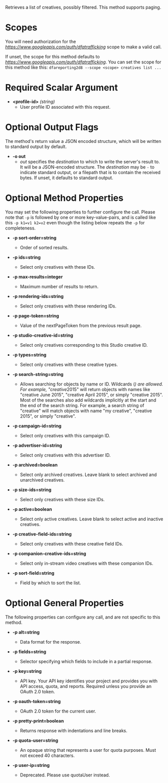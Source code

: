 Retrieves a list of creatives, possibly filtered. This method supports paging.
# Scopes

You will need authorization for the *https://www.googleapis.com/auth/dfatrafficking* scope to make a valid call.

If unset, the scope for this method defaults to *https://www.googleapis.com/auth/dfatrafficking*.
You can set the scope for this method like this: `dfareporting2d8 --scope <scope> creatives list ...`
# Required Scalar Argument
* **&lt;profile-id&gt;** *(string)*
    - User profile ID associated with this request.

# Optional Output Flags

The method's return value a JSON encoded structure, which will be written to standard output by default.

* **-o out**
    - *out* specifies the *destination* to which to write the server's result to.
      It will be a JSON-encoded structure.
      The *destination* may be `-` to indicate standard output, or a filepath that is to contain the received bytes.
      If unset, it defaults to standard output.
# Optional Method Properties

You may set the following properties to further configure the call. Please note that `-p` is followed by one 
or more key-value-pairs, and is called like this `-p k1=v1 k2=v2` even though the listing below repeats the
`-p` for completeness.

* **-p sort-order=string**
    - Order of sorted results.

* **-p ids=string**
    - Select only creatives with these IDs.

* **-p max-results=integer**
    - Maximum number of results to return.

* **-p rendering-ids=string**
    - Select only creatives with these rendering IDs.

* **-p page-token=string**
    - Value of the nextPageToken from the previous result page.

* **-p studio-creative-id=string**
    - Select only creatives corresponding to this Studio creative ID.

* **-p types=string**
    - Select only creatives with these creative types.

* **-p search-string=string**
    - Allows searching for objects by name or ID. Wildcards (*) are allowed. For example, &#34;creative*2015&#34; will return objects with names like &#34;creative June 2015&#34;, &#34;creative April 2015&#34;, or simply &#34;creative 2015&#34;. Most of the searches also add wildcards implicitly at the start and the end of the search string. For example, a search string of &#34;creative&#34; will match objects with name &#34;my creative&#34;, &#34;creative 2015&#34;, or simply &#34;creative&#34;.

* **-p campaign-id=string**
    - Select only creatives with this campaign ID.

* **-p advertiser-id=string**
    - Select only creatives with this advertiser ID.

* **-p archived=boolean**
    - Select only archived creatives. Leave blank to select archived and unarchived creatives.

* **-p size-ids=string**
    - Select only creatives with these size IDs.

* **-p active=boolean**
    - Select only active creatives. Leave blank to select active and inactive creatives.

* **-p creative-field-ids=string**
    - Select only creatives with these creative field IDs.

* **-p companion-creative-ids=string**
    - Select only in-stream video creatives with these companion IDs.

* **-p sort-field=string**
    - Field by which to sort the list.

# Optional General Properties

The following properties can configure any call, and are not specific to this method.

* **-p alt=string**
    - Data format for the response.

* **-p fields=string**
    - Selector specifying which fields to include in a partial response.

* **-p key=string**
    - API key. Your API key identifies your project and provides you with API access, quota, and reports. Required unless you provide an OAuth 2.0 token.

* **-p oauth-token=string**
    - OAuth 2.0 token for the current user.

* **-p pretty-print=boolean**
    - Returns response with indentations and line breaks.

* **-p quota-user=string**
    - An opaque string that represents a user for quota purposes. Must not exceed 40 characters.

* **-p user-ip=string**
    - Deprecated. Please use quotaUser instead.
